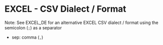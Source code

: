 # EXCEL - CSV Dialect / Format

Note: See EXCEL_DE for an alternative EXCEL CSV dialect / format using the semicolon (`;`) as a separator


- sep: comma (`,`)


